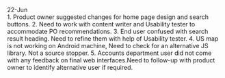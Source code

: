 22-Jun	
	1. Product owner suggested changes for home page design and search buttons.
	2. Need to work with content writer and Usability tester to accommodate PO recommendations.
	3. End user confused with search result heading. Need to refine them with help of Usability tester.
	4. US map is not working on Android machine, Need to check for an alternative JS library. Not a source stopper.
	5. Accounts department user did not come with any feedback on final web interfaces.Need to follow-up with product owner to identify alternative user if required.
